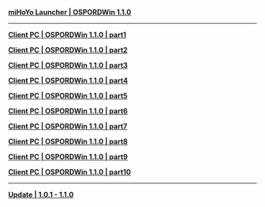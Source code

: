 **[ miHoYo Launcher | OSPORDWin 1.1.0 ](https://download-porter.hoyoverse.com/download-porter/2024/06/27/ZenlessZoneZero_setup_20240619172322_Fdm2LAw0My33jslM_202406191659.exe?trace_key=ZenlessZoneZero_install_ua_080533a14701)**

---

**[Client PC | OSPORDWin 1.1.0 | part1](https://autopatchos.zenlesszonezero.com/package_download/op/client_app/os/download/20240803155052_sLuZ7jKzX1U3OMad/VolumeZip/ZenlessZoneZero_1.1.0_AS.zip.001)**

**[Client PC | OSPORDWin 1.1.0 | part2](https://autopatchos.zenlesszonezero.com/package_download/op/client_app/os/download/20240803155052_sLuZ7jKzX1U3OMad/VolumeZip/ZenlessZoneZero_1.1.0_AS.zip.002)**

**[Client PC | OSPORDWin 1.1.0 | part3](https://autopatchos.zenlesszonezero.com/package_download/op/client_app/os/download/20240803155052_sLuZ7jKzX1U3OMad/VolumeZip/ZenlessZoneZero_1.1.0_AS.zip.003)**

**[Client PC | OSPORDWin 1.1.0 | part4](https://autopatchos.zenlesszonezero.com/package_download/op/client_app/os/download/20240803155052_sLuZ7jKzX1U3OMad/VolumeZip/ZenlessZoneZero_1.1.0_AS.zip.004)**

**[Client PC | OSPORDWin 1.1.0 | part5](https://autopatchos.zenlesszonezero.com/package_download/op/client_app/os/download/20240803155052_sLuZ7jKzX1U3OMad/VolumeZip/ZenlessZoneZero_1.1.0_AS.zip.005)**

**[Client PC | OSPORDWin 1.1.0 | part6](https://autopatchos.zenlesszonezero.com/package_download/op/client_app/os/download/20240803155052_sLuZ7jKzX1U3OMad/VolumeZip/ZenlessZoneZero_1.1.0_AS.zip.006)**

**[Client PC | OSPORDWin 1.1.0 | part7](https://autopatchos.zenlesszonezero.com/package_download/op/client_app/os/download/20240803155052_sLuZ7jKzX1U3OMad/VolumeZip/ZenlessZoneZero_1.1.0_AS.zip.007)**

**[Client PC | OSPORDWin 1.1.0 | part8](https://autopatchos.zenlesszonezero.com/package_download/op/client_app/os/download/20240803155052_sLuZ7jKzX1U3OMad/VolumeZip/ZenlessZoneZero_1.1.0_AS.zip.008)**

**[Client PC | OSPORDWin 1.1.0 | part9](https://autopatchos.zenlesszonezero.com/package_download/op/client_app/os/download/20240803155052_sLuZ7jKzX1U3OMad/VolumeZip/ZenlessZoneZero_1.1.0_AS.zip.009)**

**[Client PC | OSPORDWin 1.1.0 | part10](https://autopatchos.zenlesszonezero.com/package_download/op/client_app/os/download/20240803155052_sLuZ7jKzX1U3OMad/VolumeZip/ZenlessZoneZero_1.1.0_AS.zip.010)**

---

**[Update | 1.0.1 - 1.1.0](https://autopatchos.zenlesszonezero.com/pclauncher/nap_global/game_1.0.1_1.1.0_hdiff_dQFWeJdkQICTaAhw.zip")**